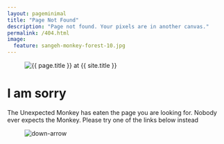 ```yaml
---
layout: pageminimal
title: "Page Not Found"
description: "Page not found. Your pixels are in another canvas."
permalink: /404.html
image:
  feature: sangeh-monkey-forest-10.jpg
---  
```

<figure>
<img src="{{ site.url }}/images/hmfaysal-404.jpg" alt="{{ page.title }} at {{ site.title }}">
</figure>
<div class="text-center">
<h1>I am sorry</h1>
<p>The Unexpected Monkey has eaten the page you are looking for.
Nobody ever expects the Monkey.
Please try one of the links below instead</p>
</div>
<figure>
<img src="{{ site.url }}/images/bg-arrow.png" alt="down-arrow">
</figure>
